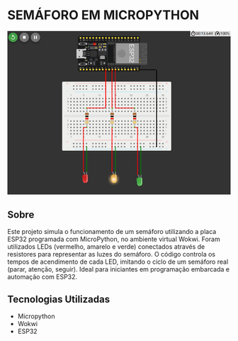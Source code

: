# SEMÁFORO EM MICROPYTHON

![](./Captura%20de%20tela%202025-08-05%20084914.png)

## Sobre
Este projeto simula o funcionamento de um semáforo utilizando a placa ESP32 programada com MicroPython, no ambiente virtual Wokwi. Foram utilizados LEDs (vermelho, amarelo e verde) conectados através de resistores para representar as luzes do semáforo. O código controla os tempos de acendimento de cada LED, imitando o ciclo de um semáforo real (parar, atenção, seguir). Ideal para iniciantes em programação embarcada e automação com ESP32.


## Tecnologias Utilizadas
- Micropython
- Wokwi
- ESP32
